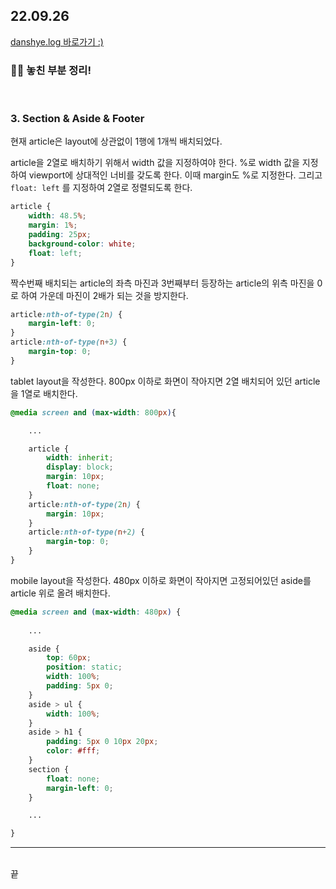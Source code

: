 <h2>22.09.26</h2>
<a href="https://velog.io/@leedahye2001/CSS%EC%97%90-%EB%8C%80%ED%95%B4-%EB%AA%B0%EB%9E%90%EB%8D%98-%EB%82%B4%EC%9A%A9-%EC%A0%95%EB%A6%AC-4">
  danshye.log 바로가기 :)</a>
<br>
<h3>🙋‍♀️ 놓친 부분 정리!</h3>
<br>


### 3. Section & Aside & Footer

현재 article은 layout에 상관없이 1행에 1개씩 배치되었다.

article을 2열로 배치하기 위해서 width 값을 지정하여야 한다. %로 width 값을 지정하여 viewport에 상대적인 너비를 갖도록 한다. 이때 margin도 %로 지정한다. 그리고 `float: left` 를 지정하여 2열로 정렬되도록 한다.

```css
article {
	width: 48.5%;
	margin: 1%;
	padding: 25px;
	background-color: white;
	float: left;
}
```

짝수번째 배치되는 article의 좌측 마진과 3번째부터 등장하는 article의 위측 마진을 0로 하여 가운데 마진이 2배가 되는 것을 방지한다.

```css
article:nth-of-type(2n) {
	margin-left: 0;
}
article:nth-of-type(n+3) {
	margin-top: 0;
}
```

tablet layout을 작성한다. 800px 이하로 화면이 작아지면 2열 배치되어 있던 article을 1열로 배치한다.

```css
@media screen and (max-width: 800px){

	...

	article {
		width: inherit;
		display: block;
		margin: 10px;
		float: none;
	}
	article:nth-of-type(2n) {
		margin: 10px;
	}
	article:nth-of-type(n+2) {
		margin-top: 0;
	}
}
```

mobile layout을 작성한다. 480px 이하로 화면이 작아지면 고정되어있던 aside를 article 위로 올려 배치한다.

```css
@media screen and (max-width: 480px) {
	
	...

	aside {
		top: 60px;
		position: static;
    	width: 100%;
    	padding: 5px 0;
	}
	aside > ul {
    	width: 100%;
  	}
  	aside > h1 {
    	padding: 5px 0 10px 20px;
    	color: #fff;
  	}
  	section {
    	float: none;
    	margin-left: 0;
  	}

	...

}
```

<hr><br>
끝
